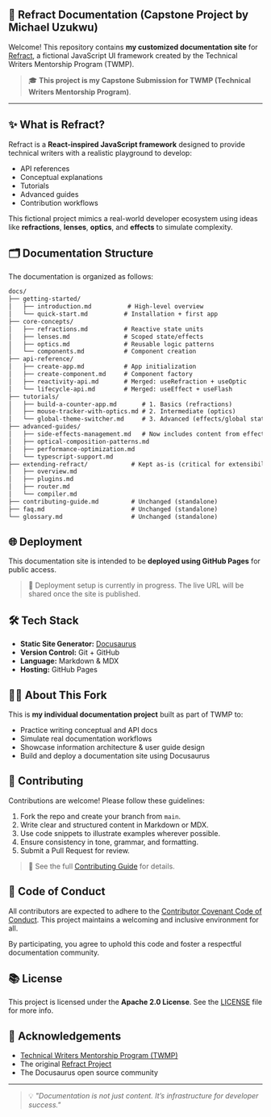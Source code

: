 ## 📘 Refract Documentation (Capstone Project by Michael Uzukwu)

Welcome! This repository contains **my customized documentation site** for [Refract](https://github.com/TWMP-Refract/refract), a fictional JavaScript UI framework created by the Technical Writers Mentorship Program (TWMP).

> 🎓 **This project is my Capstone Submission for TWMP (Technical Writers Mentorship Program)**.

---

## ✨ What is Refract?

Refract is a **React-inspired JavaScript framework** designed to provide technical writers with a realistic playground to develop:

- API references
- Conceptual explanations
- Tutorials
- Advanced guides
- Contribution workflows

This fictional project mimics a real-world developer ecosystem using ideas like **refractions**, **lenses**, **optics**, and **effects** to simulate complexity.

## 🗂️ Documentation Structure
The documentation is organized as follows:
```txt
docs/
├── getting-started/
│   ├── introduction.md          # High-level overview
│   └── quick-start.md          # Installation + first app
├── core-concepts/
│   ├── refractions.md          # Reactive state units
│   ├── lenses.md               # Scoped state/effects
│   ├── optics.md               # Reusable logic patterns
│   └── components.md           # Component creation
├── api-reference/
│   ├── create-app.md           # App initialization
│   ├── create-component.md     # Component factory
│   ├── reactivity-api.md       # Merged: useRefraction + useOptic
│   └── lifecycle-api.md        # Merged: useEffect + useFlash
├── tutorials/
│   ├── build-a-counter-app.md       # 1. Basics (refractions)
│   ├── mouse-tracker-with-optics.md # 2. Intermediate (optics)
│   └── global-theme-switcher.md     # 3. Advanced (effects/global state)
├── advanced-guides/
│   ├── side-effects-management.md   # Now includes content from effects.md
│   ├── optical-composition-patterns.md
│   ├── performance-optimization.md
│   └── typescript-support.md
├── extending-refract/            # Kept as-is (critical for extensibility)
│   ├── overview.md
│   ├── plugins.md
│   ├── router.md
│   └── compiler.md
├── contributing-guide.md         # Unchanged (standalone)
├── faq.md                        # Unchanged (standalone)
└── glossary.md                   # Unchanged (standalone)

```
## 🌐 Deployment

This documentation site is intended to be **deployed using GitHub Pages** for public access.

> 🔧 Deployment setup is currently in progress. The live URL will be shared once the site is published.

## 🛠️ Tech Stack

- **Static Site Generator:** [Docusaurus](https://docusaurus.io)
- **Version Control:** Git + GitHub
- **Language:** Markdown & MDX
- **Hosting:** GitHub Pages

## 🙋‍♂️ About This Fork

This is **my individual documentation project** built as part of TWMP to:

- Practice writing conceptual and API docs
- Simulate real documentation workflows
- Showcase information architecture & user guide design
- Build and deploy a documentation site using Docusaurus

## 🤝 Contributing

Contributions are welcome! Please follow these guidelines:

1. Fork the repo and create your branch from `main`.
2. Write clear and structured content in Markdown or MDX.
3. Use code snippets to illustrate examples wherever possible.
4. Ensure consistency in tone, grammar, and formatting.
5. Submit a Pull Request for review.

> 🔧 See the full [Contributing Guide](docs/contributing.md) for details.

## 📜 Code of Conduct

All contributors are expected to adhere to the [Contributor Covenant Code of Conduct](https://www.contributor-covenant.org/). This project maintains a welcoming and inclusive environment for all.

By participating, you agree to uphold this code and foster a respectful documentation community.

## 📚 License

This project is licensed under the **Apache 2.0 License**. See the [LICENSE](LICENSE) file for more info.

## 🧠 Acknowledgements

- [Technical Writers Mentorship Program (TWMP)](https://twmp.org)
- The original [Refract Project](https://github.com/TWMP-Refract/refract)
- The Docusaurus open source community

---

> 💡 *"Documentation is not just content. It’s infrastructure for developer success."*




